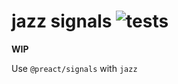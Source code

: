 # jazz signals ![tests](https://github.com/nichoth/jass-signals/actions/workflows/nodejs.yml/badge.svg)

__WIP__

Use `@preact/signals` with `jazz`
